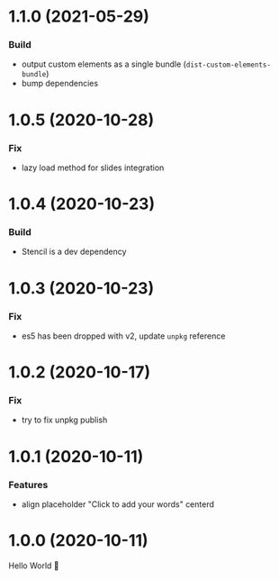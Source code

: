 # 1.1.0 (2021-05-29)

### Build

- output custom elements as a single bundle (`dist-custom-elements-bundle`)
- bump dependencies

# 1.0.5 (2020-10-28)

### Fix

- lazy load method for slides integration

# 1.0.4 (2020-10-23)

### Build

- Stencil is a dev dependency

# 1.0.3 (2020-10-23)

### Fix

- es5 has been dropped with v2, update `unpkg` reference

# 1.0.2 (2020-10-17)

### Fix

- try to fix unpkg publish

# 1.0.1 (2020-10-11)

### Features

- align placeholder "Click to add your words" centerd

# 1.0.0 (2020-10-11)

Hello World 👋
